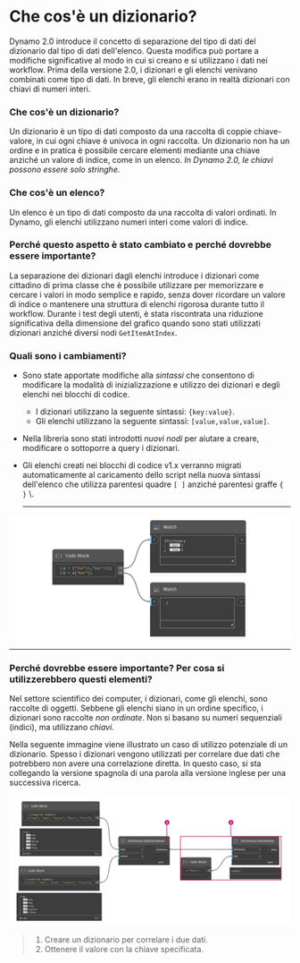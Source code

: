 # Che cos'è un dizionario?

Dynamo 2.0 introduce il concetto di separazione del tipo di dati del dizionario dal tipo di dati dell'elenco. Questa modifica può portare a modifiche significative al modo in cui si creano e si utilizzano i dati nei workflow. Prima della versione 2.0, i dizionari e gli elenchi venivano combinati come tipo di dati. In breve, gli elenchi erano in realtà dizionari con chiavi di numeri interi.

### **Che cos'è un dizionario?**

Un dizionario è un tipo di dati composto da una raccolta di coppie chiave-valore, in cui ogni chiave è univoca in ogni raccolta. Un dizionario non ha un ordine e in pratica è possibile cercare elementi mediante una chiave anziché un valore di indice, come in un elenco. _In Dynamo 2.0, le chiavi possono essere solo stringhe._

### **Che cos'è un elenco?**

Un elenco è un tipo di dati composto da una raccolta di valori ordinati. In Dynamo, gli elenchi utilizzano numeri interi come valori di indice.

### **Perché questo aspetto è stato cambiato e perché dovrebbe essere importante?**

La separazione dei dizionari dagli elenchi introduce i dizionari come cittadino di prima classe che è possibile utilizzare per memorizzare e cercare i valori in modo semplice e rapido, senza dover ricordare un valore di indice o mantenere una struttura di elenchi rigorosa durante tutto il workflow. Durante i test degli utenti, è stata riscontrata una riduzione significativa della dimensione del grafico quando sono stati utilizzati dizionari anziché diversi nodi `GetItemAtIndex`.

### **Quali sono i cambiamenti?**

* Sono state apportate modifiche alla _sintassi_ che consentono di modificare la modalità di inizializzazione e utilizzo dei dizionari e degli elenchi nei blocchi di codice.
  * I dizionari utilizzano la seguente sintassi: `{key:value}`.
  * Gli elenchi utilizzano la seguente sintassi: `[value,value,value]`.
* Nella libreria sono stati introdotti _nuovi nodi_ per aiutare a creare, modificare o sottoporre a query i dizionari.
*   Gli elenchi creati nei blocchi di codice v1.x verranno migrati automaticamente al caricamento dello script nella nuova sintassi dell'elenco che utilizza parentesi quadre `[ ]` anziché parentesi graffe `{ }` \\.

    ***

![](<../images/5-5/1/what is a dictionary - what are the changes (1) (1) (1).jpg>)

***

### **Perché dovrebbe essere importante? Per cosa si utilizzerebbero questi elementi?**

Nel settore scientifico dei computer, i dizionari, come gli elenchi, sono raccolte di oggetti. Sebbene gli elenchi siano in un ordine specifico, i dizionari sono raccolte _non ordinate_. Non si basano su numeri sequenziali (indici), ma utilizzano _chiavi_.

Nella seguente immagine viene illustrato un caso di utilizzo potenziale di un dizionario. Spesso i dizionari vengono utilizzati per correlare due dati che potrebbero non avere una correlazione diretta. In questo caso, si sta collegando la versione spagnola di una parola alla versione inglese per una successiva ricerca.

![](../images/5-5/1/whatisadictionary-whatwouldyouusethesefor.jpg)

> 1. Creare un dizionario per correlare i due dati.
> 2. Ottenere il valore con la chiave specificata.
